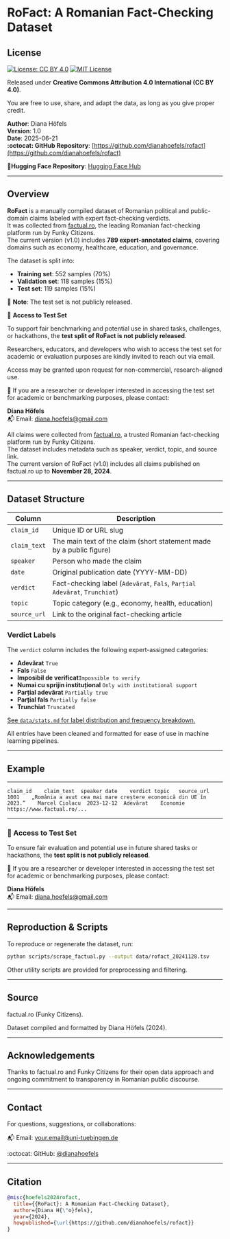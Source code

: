 
# RoFact: A Romanian Fact-Checking Dataset

## License

[![License: CC BY 4.0](https://licensebuttons.net/l/by/4.0/88x31.png)](https://creativecommons.org/licenses/by/4.0/)
[![MIT License](https://img.shields.io/badge/License-MIT-yellow.svg)](LICENSE)

Released under **Creative Commons Attribution 4.0 International (CC BY 4.0)**.  

You are free to use, share, and adapt the data, as long as you give proper credit.

**Author**: Diana Höfels  
**Version**: 1.0  
**Date**: 2025-06-21  
**:octocat: GitHub Repository**: [https://github.com/dianahoefels/rofact](https://github.com/dianahoefels/rofact)

**🤗Hugging Face Repository**:  [Hugging Face Hub](https://huggingface.co/datasets/dianahoefels/rofact)

---

## Overview

**RoFact** is a manually compiled dataset of Romanian political and public-domain claims labeled with expert fact-checking verdicts.  
It was collected from [factual.ro](https://www.factual.ro), the leading Romanian fact-checking platform run by Funky Citizens.  
The current version (v1.0) includes **789 expert-annotated claims**, covering domains such as economy, healthcare, education, and governance.

The dataset is split into:
- **Training set**: 552 samples (70%)
- **Validation set**: 118 samples (15%)
- **Test set**: 119 samples (15%)

🛑 **Note**: The test set is not publicly released.

🔐 **Access to Test Set**

To support fair benchmarking and potential use in shared tasks, challenges, or hackathons, the **test split of RoFact is not publicly released**.

Researchers, educators, and developers who wish to access the test set for academic or evaluation purposes are kindly invited to reach out via email. 

Access may be granted upon request for non-commercial, research-aligned use.


📩 If you are a researcher or developer interested in accessing the test set for academic or benchmarking purposes, please contact:

**Diana Höfels**  
📬 Email: diana.hoefels@gmail.com

All claims were collected from [factual.ro](https://www.factual.ro), a trusted Romanian fact-checking platform run by Funky Citizens.  
The dataset includes metadata such as speaker, verdict, topic, and source link.  
The current version of RoFact (v1.0) includes all claims published on factual.ro up to **November 28, 2024**.

---

## Dataset Structure

| Column         | Description                                                                 |
|----------------|-----------------------------------------------------------------------------|
| `claim_id`     | Unique ID or URL slug                                                       |
| `claim_text`   | The main text of the claim (short statement made by a public figure)        |
| `speaker`      | Person who made the claim                                                   |
| `date`         | Original publication date (YYYY-MM-DD)                                      |
| `verdict`      | Fact-checking label (`Adevărat`, `Fals`, `Parțial Adevărat`, `Trunchiat`)   |
| `topic`        | Topic category (e.g., economy, health, education)                           |
| `source_url`   | Link to the original fact-checking article                                  |

### Verdict Labels

The `verdict` column includes the following expert-assigned categories:

- **Adevărat** `True`
- **Fals** `False`
- **Imposibil de verificat**`Impossible to verify`
- **Numai cu sprijin instituțional** `Only with institutional support`
- **Parțial adevărat** `Partially true`
- **Parțial fals** `Partially false`
- **Trunchiat** `Truncated`

[See `data/stats.md` for label distribution and frequency breakdown.](./data/stats.md)

All entries have been cleaned and formatted for ease of use in machine learning pipelines.

---

## Example
---

```tsv
claim_id	claim_text	speaker	date	verdict	topic	source_url
1001	„România a avut cea mai mare creștere economică din UE în 2023.”	Marcel Ciolacu	2023-12-12	Adevărat	Economie	https://www.factual.ro/...
```
---

### 🔐 Access to Test Set

To ensure fair evaluation and potential use in future shared tasks or hackathons, the **test split is not publicly released**.

📩 If you are a researcher or developer interested in accessing the test set for academic or benchmarking purposes, please contact:

**Diana Höfels**  
📬 Email: diana.hoefels@gmail.com

---
## Reproduction & Scripts

To reproduce or regenerate the dataset, run:

```bash
python scripts/scrape_factual.py --output data/rofact_20241128.tsv
```
Other utility scripts are provided for preprocessing and filtering.

---

## Source

factual.ro (Funky Citizens).

Dataset compiled and formatted by Diana Höfels (2024).

---

## Acknowledgements

Thanks to factual.ro and Funky Citizens for their open data approach and ongoing commitment to transparency in Romanian public discourse.

---

## Contact

For questions, suggestions, or collaborations:

📬 Email: your.email@uni-tuebingen.de

:octocat: GitHub: [@dianahoefels](https://github.com/dianahoefels)


---
## Citation

```bibtex
@misc{hoefels2024rofact,
  title={{RoFact}: A Romanian Fact-Checking Dataset},
  author={Diana H{\"o}fels},
  year={2024},
  howpublished={\url{https://github.com/dianahoefels/rofact}}
}
